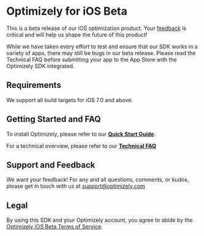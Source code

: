 # Optimizely for iOS Beta

This is a beta release of our iOS optimization product. Your [feedback](mailto:support@optimizely.com) is critical and will help us shape the future of this product!

While we have taken every effort to test and ensure that our SDK works in a variety of apps, there may still be bugs in our beta release. Please read the Technical FAQ before submitting your app to the App Store with the Optimizely SDK integrated.

## Requirements
We support all build targets for iOS 7.0 and above.

## Getting Started and FAQ

To install Optimizely, please refer to our **[Quick Start Guide](http://developers.optimizely.com/ios/)**.

For a technical overview, please refer to our **[Technical FAQ](https://help.optimizely.com/hc/en-us/articles/202546880)**

## Support and Feedback
We want your feedback! For any and all questions, comments, or kudos, please get in touch with us at [support@optimizely.com](mailto:support@optimizely.com)

## Legal
By using this SDK and your Optimizely account, you agree to abide by the [Optimizely iOS Beta Terms of Service](http://developers.optimizely.com/ios/terms).

